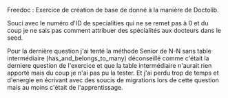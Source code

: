 Freedoc : Exercice de création de base de donné à la manière de Doctolib.

Souci avec le numéro d'ID de specialities qui ne se remet pas à 0 et du coup je ne sais pas comment attribuer des spécialités aux docteurs dans le seed.

Pour la dernière question j'ai tenté la méthode Senior de N-N sans table intermédiaire (has_and_belongs_to_many) déconseillé comme c'était la derniere question de l'exercice et que la table intermédiaire n'aurait rien apporté mais du coup je n'ai pas pu la tester. Et j'ai perdu trop de temps et d'energie en écrivant avec des soucis de migrations lors de cette question mais au moins c'était de l'apprentissage.
